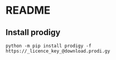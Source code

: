 # README

## Install prodigy

`python -m pip install prodigy -f https://_licence_key_@download.prodi.gy`
